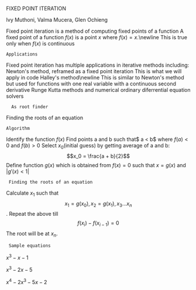 FIXED POINT ITERATION


Ivy Muthoni, Valma Mucera, Glen Ochieng

Fixed point iteration is a method of computing fixed points of a function
A fixed point of a function $f(x)$ is a point $x$ where $f(x) = x$.\newline
This is true only when $f(x)$ is continuous


    Applications
 Fixed point iteration has multiple applications in iterative methods including:
 Newton's method, reframed as a fixed point iteration
 This is what we will apply in code
 Halley's method\newline
 This is similar to Newton's method but used for functions with one real variable with a continuous second derivative
 Runge Kutta methods and numerical ordinary diferrential equation solvers
       
      As root finder
Finding the roots of an equation

    Algorithm
    
   Identify the function $f(x)$
        Find points a and b such that$ a < b$ where $f(a)<0$ and $f(b)>0$
        Select $x_0$(initial guess) by getting average of a and b: $$x_0 = \frac{a + b}{2}$$
        Define function $g(x)$ which is obtained from $f(x) = 0$ such that $x = g(x)$ and
        $\left\lvert g\prime(x)  < 1\right\rvert$
  

     Finding the roots of an equation
   
  Calculate $x_1$ such that $$x_1 = g(x_0) , x_2 = g(x_1), x_3 ... x_n$$.
  Repeat the above till$$f(x_i) - f(x_{i-1}) = 0$$
  The root will be at $x_n$.
  
     Sample equations
  
   $x^3 - x - 1$
   
   
   $x^3-2x-5$
   
   
   $x^4-2x^3-5x-2$
    
   

